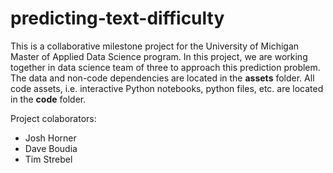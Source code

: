 # predicting-text-difficulty

This is a collaborative milestone project for the University of Michigan Master of Applied Data Science program. In this project, we are working together in data science team of three to approach this prediction problem. The data and non-code dependencies are located in the **assets** folder. All code assets, i.e. interactive Python notebooks, python files, etc. are located in the **code** folder.

Project colaborators:
* Josh Horner
* Dave Boudia
* Tim Strebel
